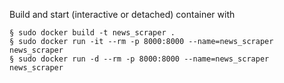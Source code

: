 Build and start (interactive or detached) container with
```
§ sudo docker build -t news_scraper .
§ sudo docker run -it --rm -p 8000:8000 --name=news_scraper news_scraper
§ sudo docker run -d --rm -p 8000:8000 --name=news_scraper news_scraper
```
